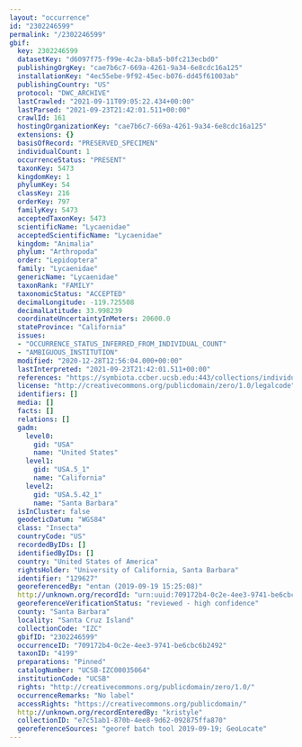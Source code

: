 ```yaml
---
layout: "occurrence"
id: "2302246599"
permalink: "/2302246599"
gbif:
  key: 2302246599
  datasetKey: "d6097f75-f99e-4c2a-b8a5-b0fc213ecbd0"
  publishingOrgKey: "cae7b6c7-669a-4261-9a34-6e8cdc16a125"
  installationKey: "4ec55ebe-9f92-45ec-b076-dd45f61003ab"
  publishingCountry: "US"
  protocol: "DWC_ARCHIVE"
  lastCrawled: "2021-09-11T09:05:22.434+00:00"
  lastParsed: "2021-09-23T21:42:01.511+00:00"
  crawlId: 161
  hostingOrganizationKey: "cae7b6c7-669a-4261-9a34-6e8cdc16a125"
  extensions: {}
  basisOfRecord: "PRESERVED_SPECIMEN"
  individualCount: 1
  occurrenceStatus: "PRESENT"
  taxonKey: 5473
  kingdomKey: 1
  phylumKey: 54
  classKey: 216
  orderKey: 797
  familyKey: 5473
  acceptedTaxonKey: 5473
  scientificName: "Lycaenidae"
  acceptedScientificName: "Lycaenidae"
  kingdom: "Animalia"
  phylum: "Arthropoda"
  order: "Lepidoptera"
  family: "Lycaenidae"
  genericName: "Lycaenidae"
  taxonRank: "FAMILY"
  taxonomicStatus: "ACCEPTED"
  decimalLongitude: -119.725508
  decimalLatitude: 33.998239
  coordinateUncertaintyInMeters: 20600.0
  stateProvince: "California"
  issues:
  - "OCCURRENCE_STATUS_INFERRED_FROM_INDIVIDUAL_COUNT"
  - "AMBIGUOUS_INSTITUTION"
  modified: "2020-12-28T12:56:04.000+00:00"
  lastInterpreted: "2021-09-23T21:42:01.511+00:00"
  references: "https://symbiota.ccber.ucsb.edu:443/collections/individual/index.php?occid=129627"
  license: "http://creativecommons.org/publicdomain/zero/1.0/legalcode"
  identifiers: []
  media: []
  facts: []
  relations: []
  gadm:
    level0:
      gid: "USA"
      name: "United States"
    level1:
      gid: "USA.5_1"
      name: "California"
    level2:
      gid: "USA.5.42_1"
      name: "Santa Barbara"
  isInCluster: false
  geodeticDatum: "WGS84"
  class: "Insecta"
  countryCode: "US"
  recordedByIDs: []
  identifiedByIDs: []
  country: "United States of America"
  rightsHolder: "University of California, Santa Barbara"
  identifier: "129627"
  georeferencedBy: "entan (2019-09-19 15:25:08)"
  http://unknown.org/recordId: "urn:uuid:709172b4-0c2e-4ee3-9741-be6cbc6b2492"
  georeferenceVerificationStatus: "reviewed - high confidence"
  county: "Santa Barbara"
  locality: "Santa Cruz Island"
  collectionCode: "IZC"
  gbifID: "2302246599"
  occurrenceID: "709172b4-0c2e-4ee3-9741-be6cbc6b2492"
  taxonID: "4199"
  preparations: "Pinned"
  catalogNumber: "UCSB-IZC00035064"
  institutionCode: "UCSB"
  rights: "http://creativecommons.org/publicdomain/zero/1.0/"
  occurrenceRemarks: "No label"
  accessRights: "https://creativecommons.org/publicdomain/"
  http://unknown.org/recordEnteredBy: "kristyle"
  collectionID: "e7c51ab1-870b-4ee8-9d62-092875ffa870"
  georeferenceSources: "georef batch tool 2019-09-19; GeoLocate"
---
```

